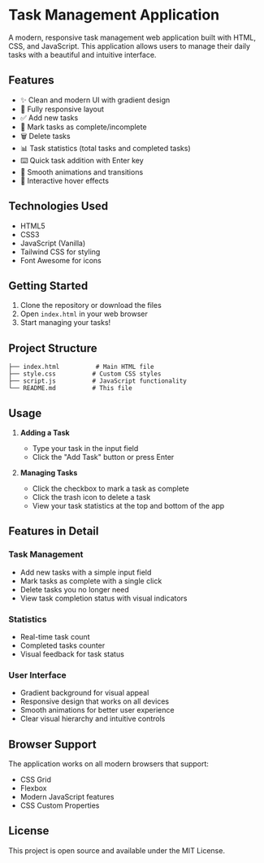 # Task Management Application

A modern, responsive task management web application built with HTML, CSS, and JavaScript. This application allows users to manage their daily tasks with a beautiful and intuitive interface.

## Features

- ✨ Clean and modern UI with gradient design
- 📱 Fully responsive layout
- ✅ Add new tasks
- 🎯 Mark tasks as complete/incomplete
- 🗑️ Delete tasks
- 📊 Task statistics (total tasks and completed tasks)
- ⌨️ Quick task addition with Enter key
- 🎨 Smooth animations and transitions
- 💫 Interactive hover effects

## Technologies Used

- HTML5
- CSS3
- JavaScript (Vanilla)
- Tailwind CSS for styling
- Font Awesome for icons

## Getting Started

1. Clone the repository or download the files
2. Open `index.html` in your web browser
3. Start managing your tasks!

## Project Structure

```
├── index.html          # Main HTML file
├── style.css          # Custom CSS styles
├── script.js          # JavaScript functionality
└── README.md          # This file
```

## Usage

1. **Adding a Task**
   - Type your task in the input field
   - Click the "Add Task" button or press Enter

2. **Managing Tasks**
   - Click the checkbox to mark a task as complete
   - Click the trash icon to delete a task
   - View your task statistics at the top and bottom of the app

## Features in Detail

### Task Management
- Add new tasks with a simple input field
- Mark tasks as complete with a single click
- Delete tasks you no longer need
- View task completion status with visual indicators

### Statistics
- Real-time task count
- Completed tasks counter
- Visual feedback for task status

### User Interface
- Gradient background for visual appeal
- Responsive design that works on all devices
- Smooth animations for better user experience
- Clear visual hierarchy and intuitive controls

## Browser Support

The application works on all modern browsers that support:
- CSS Grid
- Flexbox
- Modern JavaScript features
- CSS Custom Properties

## License

This project is open source and available under the MIT License.

